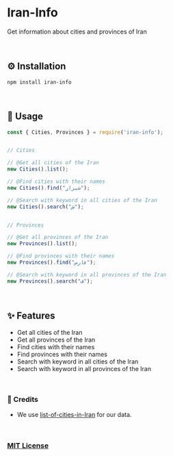 # Iran-Info
Get information about cities and provinces of Iran

<br />

## ⚙ Installation
`npm install iran-info`

<br />

## 📜 Usage
```js
const { Cities, Provinces } = require('iran-info');


// Cities

// @Get all cities of the Iran
new Cities().list();

// @Find cities with their names
new Cities().find("شیراز");

// @Search with keyword in all cities of the Iran
new Cities().search("ش");


// Provinces

// @Get all provinces of the Iran
new Provinces().list();

// @Find provinces with their names
new Provinces().find("فارس");

// @Search with keyword in all provinces of the Iran
new Provinces().search("ف");
```

<br />

## ✨ Features
- Get all cities of the Iran
- Get all provinces of the Iran
- Find cities with their names
- Find provinces with their names
- Search with keyword in all cities of the Iran
- Search with keyword in all provinces of the Iran

<br />

### 🚩 Credits
- We use [list-of-cities-in-Iran](https://github.com/sajaddp/list-of-cities-in-Iran) for our data.

<br />

### [MIT License](https://github.com/im-parsa/iran-info/blob/main/LICENSE)
